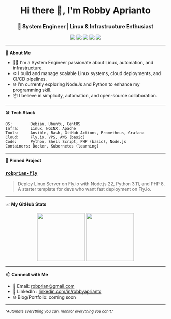 <!-- Profile README for robprian -->

<h1 align="center">Hi there 👋, I'm Robby Aprianto</h1>
<h3 align="center">🚀 System Engineer | Linux & Infrastructure Enthusiast</h3>

<p align="center">
  <img src="https://img.shields.io/badge/Linux-OS-7749bf?logo=linux&logoColor=white" />
  <img src="https://img.shields.io/badge/Bash-Scripting-4EAA25?logo=gnubash&logoColor=white" />
  <img src="https://img.shields.io/badge/Python-E0234E?logo=python&logoColor=white" />
  <img src="https://img.shields.io/badge/Fly.io-Cloud-blue?logo=flydotio&logoColor=white" />
  <img src="https://img.shields.io/badge/Docker-Container-0db7ed?logo=docker&logoColor=white" />
</p>

---

🎯 **About Me**

- 🧑‍💻 I'm a System Engineer passionate about Linux, automation, and infrastructure.
- ⚙️ I build and manage scalable Linux systems, cloud deployments, and CI/CD pipelines.
- 🌐 I’m currently exploring NodeJs and Python to enhance my programming skill.
- 📦 I believe in simplicity, automation, and open-source collaboration.

---

🛠 **Tech Stack**

```
OS:        Debian, Ubuntu, CentOS
Infra:     Linux, NGINX, Apache
Tools:     Ansible, Bash, GitHub Actions, Prometheus, Grafana
Cloud:     Fly.io, VPS, AWS (basic)
Code:      Python, Shell Script, PHP (basic), Node.js
Containers: Docker, Kubernetes (learning)
```

---

🚀 **Pinned Project**

### [`robprian-fly`](https://github.com/robprian/robprian-fly)
> Deploy Linux Server on Fly.io with Node.js 22, Python 3.11, and PHP 8.  
> A starter template for devs who want fast deployment on Fly.io.

---

📈 **My GitHub Stats**

<p align="center">
  <img src="https://github-readme-stats.vercel.app/api?username=robprian&show_icons=true&theme=tokyonight&hide_border=true" height="150"/>
  <img src="https://github-readme-stats.vercel.app/api/top-langs/?username=robprian&layout=compact&theme=tokyonight&hide_border=true" height="150"/>
</p>

---

📫 **Connect with Me**

- 📧 Email: [robprian@gmail.com](mailto:robprian@gmail.com?cc=robbyaprianto@outlook.co.id)
- 💼 LinkedIn : [linkedin.com/in/robbyaprianto](https://www.linkedin.com/in/robbyaprianto)
- 🌐 Blog/Portfolio: coming soon

---

<sub><i>"Automate everything you can, monitor everything you can't."</i></sub>

